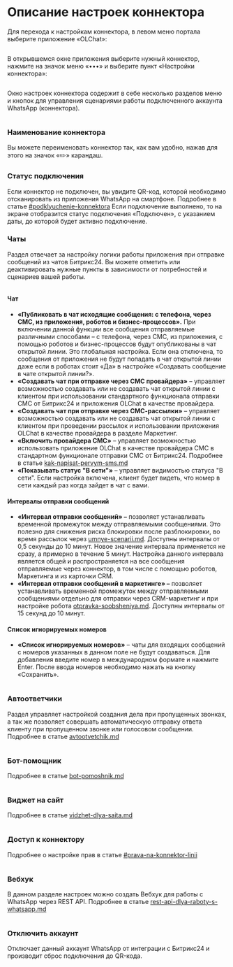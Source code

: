 # Описание настроек коннектора

Для перехода к настройкам коннектора, в левом меню портала выберите приложение «OLChat»:

<figure><img src="../../.gitbook/assets/image.png" alt=""><figcaption></figcaption></figure>

В открывшемся окне приложения выберите нужный коннектор, нажмите на значок меню «•••» и выберите пункт «Настройки коннектора»:

<figure><img src="../../.gitbook/assets/image (1107).png" alt=""><figcaption></figcaption></figure>

Окно настроек коннектора содержит в себе несколько разделов меню и кнопок для управления сценариями работы подключенного аккаунта WhatsApp (коннектора).

<figure><img src="../../.gitbook/assets/image (19).png" alt=""><figcaption></figcaption></figure>

### **Наименование коннектора**

Вы можете переименовать коннектор так, как вам удобно, нажав для этого на значок «✏️» карандаш.

### **Статус подключения**

Если коннектор не подключен, вы увидите QR-код, которой необходимо отсканировать из приложения WhatsApp на смартфоне. Подробнее в статье [#podklyuchenie-konnektora](../podklyuchenie-konnektora.md#podklyuchenie-konnektora "mention") Если подключение выполнено, то на экране отобразится статус подключения «Подключен», с указанием даты, до которой будет активно подключение.

### Чаты

Раздел отвечает за настройку логики работы приложения при отправке сообщений из чатов Битрикс24. Вы можете отметить или деактивировать нужные пункты в зависимости от потребностей и сценариев вашей работы.

<figure><img src="../../.gitbook/assets/image (20).png" alt=""><figcaption></figcaption></figure>

#### Чат

* **«Публиковать в чат исходящие сообщения: с телефона, через СМС, из приложения, роботов и бизнес-процессов».** При включении данной функции все сообщения отправляемые различными способами – с телефона, через СМС, из приложения, с помощью роботов и бизнес-процессов будут опубликованы в чат открытой линии. Это глобальная настройка. Если она отключена, то сообщения от приложения не будут попадать в чат открытой линии даже если в роботах стоит «Да» в настройке «Создавать сообщение в чате открытой линии?».
* **«Создавать чат при отправке через СМС провайдера»** – управляет возможностью создавать или не создавать чат открытой линии с клиентом при использовании стандартного функционала отправки СМС от Битрикс24 и приложения OLChat в качестве провайдера.
* **«Создавать чат при отправке через СМС-рассылки»** – управляет возможностью создавать или не создавать чат открытой линии с клиентом при проведении рассылок и использовании приложения OLChat в качестве провайдера в разделе Маркетинг.
* **«Включить провайдера СМС»** – управляет возможностью использовать приложение OLChat в качестве провайдера СМС в стандартном функционале отправки СМС от Битрикс24. Подробнее в статье [kak-napisat-pervym-sms.md](../../ispolzovanie/poluchenie-i-otpravka-soobshenii/kak-napisat-pervym-sms.md "mention")
* **«Показывать статус "В сети"»** – управляет видимостью статуса "В сети". Если настройка включена, клиент будет видеть, что номер в сети каждый раз когда зайдет в чат с вами.

#### Интервалы отправки сообщений

* **«Интервал отправки сообщений» –** позволяет устанавливать временной промежуток между отправляемыми сообщениями. Это полезно для снижения риска блокировки после разблокировки, во время рассылок через [umnye-scenarii.md](../../roboty-i-aktiviti/umnye-scenarii.md "mention"). Доступны интервалы от 0,5 секунды до 10 минут. Новое значение интервала применяется не сразу, а примерно в течение 5 минут. Настройка данного интервала является общей и распространяется на все сообщения отправляемые через коннектор, в том числе с помощью роботов, Маркетинга и из карточки CRM.
* **«Интервал отправки сообщений в маркетинге» –** позволяет устанавливать временной промежуток между отправляемыми сообщениями отдельно для отправки через CRM-маркетинг и при настройке робота [otpravka-soobsheniya.md](../../roboty-i-aktiviti/roboty/otpravka-soobsheniya.md "mention"). Доступны интервалы от 15 секунд до 10 минут.

#### Список игнорируемых номеров

* **«Список игнорируемых номеров»** – чаты для входящих сообщений с номеров указанных в данном поле не будут создаваться. Для добавления введите номер в международном формате и нажмите Enter. После ввода номеров необходимо нажать на кнопку «Сохранить».

<figure><img src="../../.gitbook/assets/image (21).png" alt=""><figcaption></figcaption></figure>

### Автоответчики

Раздел управляет настройкой создания дела при пропущенных звонках, а так же позволяет совершать автоматическую отправку ответа клиенту при пропущенном звонке или голосовом сообщении. Подробнее в статье [avtootvetchik.md](../../avtootvetchik.md "mention")

<figure><img src="../../.gitbook/assets/image (22).png" alt=""><figcaption></figcaption></figure>

### Бот-помощник

Подробнее в статье [bot-pomoshnik.md](../../bot-pomoshnik.md "mention")

<figure><img src="../../.gitbook/assets/image (23).png" alt=""><figcaption></figcaption></figure>

### **Виджет на сайт**

Подробнее в статье [vidzhet-dlya-saita.md](../../vidzhet-dlya-saita.md "mention")

<figure><img src="../../.gitbook/assets/image (24).png" alt=""><figcaption></figcaption></figure>

### **Доступ к коннектору**

Подробнее  о настройке прав в статье [#prava-na-konnektor-linii](../nastroika-prav-dlya-raboty-s-prilozheniem-olchat.md#prava-na-konnektor-linii "mention")

<figure><img src="../../.gitbook/assets/image (25).png" alt=""><figcaption></figcaption></figure>

### Вебхук

В данном разделе настроек можно создать Вебхук для работы с WhatsApp через REST API. Подробнее в статье [rest-api-dlya-raboty-s-whatsapp.md](../../ispolzovanie/rest-api-dlya-raboty-s-whatsapp.md "mention")

<figure><img src="../../.gitbook/assets/image (26).png" alt=""><figcaption></figcaption></figure>

### Отключить аккаунт

Отключает данный аккаунт WhatsApp от интеграции с Битрикс24 и производит сброс подключения до QR-кода.
